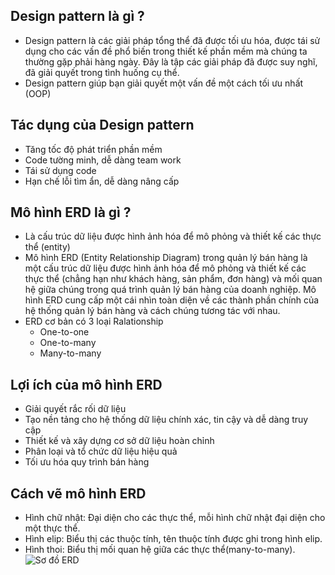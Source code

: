 ## Design pattern là gì ?

* Design pattern là các giải pháp tổng thể đã được tối ưu hóa, được tái sử dụng cho các vấn đề phổ biến trong thiết kế phần mềm mà chúng ta thường gặp phải hàng ngày. Đây là tập các giải pháp đã được suy nghĩ, đã giải quyết trong tình huống cụ thể.
* Design pattern giúp bạn giải quyết một vấn đề một cách tối ưu nhất (OOP) 
## Tác dụng của Design pattern
* Tăng tốc độ phát triển phần mềm
* Code tường minh, dễ dàng team work
* Tái sử dụng code
* Hạn chế lỗi tìm ẩn, dễ dàng nâng cấp

## Mô hình ERD là gì ?
* Là cấu trúc dữ liệu được hình ảnh hóa để mô phỏng và thiết kế các thực thể (entity)
* Mô hình ERD (Entity Relationship Diagram) trong quản lý bán hàng là một cấu trúc dữ liệu được hình ảnh hóa để mô phỏng và thiết kế các thực thể (chẳng hạn như khách hàng, sản phẩm, đơn hàng) và mối quan hệ giữa chúng trong quá trình quản lý bán hàng của doanh nghiệp.  Mô hình ERD cung cấp một cái nhìn toàn diện về các thành phần chính của hệ thống quản lý bán hàng và cách chúng tương tác với nhau.
* ERD cơ bản có 3 loại Ralationship
    * One-to-one
    * One-to-many
    * Many-to-many

## Lợi ích của mô hình ERD
* Giải quyết rắc rối dữ liệu
* Tạo nền tảng cho hệ thống dữ liệu chính xác, tin cậy và dễ dàng truy cập
* Thiết kế và xây dựng cơ sở dữ liệu hoàn chỉnh
* Phân loại và tổ chức dữ liệu hiệu quả
* Tối ưu hóa quy trình bán hàng

## Cách vẽ mô hình ERD
* Hình chữ nhật: Đại diện cho các thực thể, mỗi hình chữ nhật đại diện cho một thực thể.
* Hình elip: Biểu thị các thuộc tính, tên thuộc tính được ghi trong hình elip.
* Hình thoi: Biểu thị mối quan hệ giữa các thực thể(many-to-many).
![Sơ đồ ERD](https://vietnix.vn/wp-content/uploads/2023/06/huong-dan-cach-ve-mo-hinh-erd.webp)




